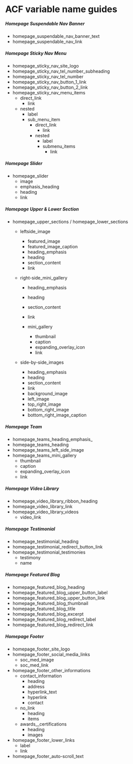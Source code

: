 # ACF variable name guides

##### Homepage Suspendable Nav Banner

- homepage_suspendable_nav_banner_text
- homepage_suspendable_nav_link

##### Homepage Sticky Nav Menu

- homepage_sticky_nav_site_logo
- homepage_sticky_nav_tel_number_subheading
- homepage_sticky_nav_tel_number
- homepage_sticky_nav_button_1_link
- homepage_sticky_nav_button_2_link
- homepage_sticky_nav_menu_items
  - direct_link
    - link
  - nested
    - label
    - sub_menu_item
      - direct_link
        - link
      - nested
        - label
        - submenu_items
          - link

##### Homepage Slider

- homepage_slider
  - image
  - emphasis_heading
  - heading
  - link

##### Homepage Upper & Lower Section

- homepage_upper_sections / homepage_lower_sections
  - leftside_image

    - featured_image
    - featured_image_caption
    - heading_emphasis
    - heading
    - section_content
    - link
  - right-side_mini_gallery

    - heading_emphasis
    - heading
    - section_content
    - link
    - mini_gallery

      - thumbnail
      - caption
      - expanding_overlay_icon
      - link
  - side-by-side_images

    - heading_emphasis
    - heading
    - section_content
    - link
    - background_image
    - left_image
    - top_right_image
    - bottom_right_image
    - bottom_right_image_caption

##### Homepage Team

- homepage_teams_heading_emphasis_
- homepage_teams_heading
- homepage_teams_left_side_image
- homepage_teams_mini_gallery
  - thumbnail
  - caption
  - expanding_overlay_icon
  - link

##### Homepage Video Library

- homepage_video_library_ribbon_heading
- homepage_video_library_link
- homepage_video_library_videos
  - video_link

##### Homepage Testimonial

- homepage_testimonial_heading
- homepage_testimonial_redirect_button_link
- homepage_testimonial_testimonies
  - testimony
  - name

##### Homepage Featured Blog

- homepage_featured_blog_heading
- homepage_featured_blog_upper_button_label
- homepage_featured_blog_upper_button_link
- homepage_featured_blog_thumbnail
- homepage_featured_blog_title
- homepage_featured_blog_excerpt
- homepage_featured_blog_redirect_label
- homepage_featured_blog_redirect_link

##### Homepage Footer

- homepage_footer_site_logo
- homepage_footer_social_media_links
  - soc_med_image
  - soc_med_link
- homepage_footer_other_informations
  - contact_information
    - heading
    - address
    - hyperlink_text
    - hyperlink
    - contact
  - no_link
    - heading
    - items
  - awards__certifications
    - heading
    - images
- homepage_footer_lower_links
  - label
  - link
- homepage_footer_auto-scroll_text
